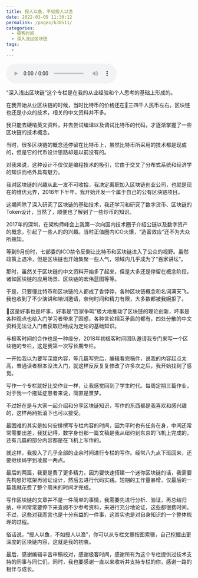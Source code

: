 ```yaml
---
title: 授人以鱼，不如授人以渔
date: 2022-03-09 11:30:12
permalink: /pages/b38511/
categories:
  - 极客时间
  - 深入浅出区块链
tags:
  - 
---
```

<audio title="尾声篇.授人以鱼，不如授人以渔" src="https://static001.geekbang.org/resource/audio/eb/3d/ebee6bd4024e7f2c7861b3ec70bb413d.mp3" controls="controls"></audio> 
<p>“深入浅出区块链”这个专栏是在我的从业经验和个人思考的基础上形成的。</p>
<p>在我开始从业区块链的时候，当时比特币的价格还在三四千人民币左右。区块链也还是小众的技术，相关的中文资料并不多。</p>
<p>我只能去硬啃英文资料，并去尝试编译以及调试比特币的代码，才逐渐掌握了一些区块链的技术概念。</p>
<p>当时，很多区块链的概念还停留在比特币上，虽然比特币所采用的技术都是现成的，但是它的代币设计思路却是以前没有的。</p>
<p>对我来说，这种设计不仅仅是编程技术的吸引，它由于交叉了分布式系统和经济学的知识而格外具有魅力。</p>
<p>我对区块链的兴趣从此一发不可收拾，我决定离职加入区块链创业公司，也就是现在的维优元界，2016年下半年，我开始开发一个属于自己的公有区块链项目。</p>
<p>这期间除了深入研究了区块链的基础技术，我还学习和研究了数字货币、区块链的Token设计，当然了，顺便也了解到了一些炒币的知识。</p>
<p>2017年的深圳，在架构师峰会上我第一次向国内技术圈子介绍公链以及数字资产的概念，引起了一些人的的兴趣。当时正值圈内ICO火爆，“造富效应”还不为大众所熟知。</p>
<p>等到9月份时，七部委的ICO禁令反倒让比特币和区块链进入了公众的视野。虽然政策上遇冷，但是区块链也开始集聚一些人气，领域内几乎成为了“百家讲坛”。</p><!-- [[[read_end]]] -->
<p>那时，虽然关于区块链的中文资料开始多了起来，但是大多还是停留在概念阶段，诸如区块链的应用场景、区块链的宏伟蓝图等等。</p>
<p>于是，只要懂比特币和区块链的人都成了香饽饽，各种区块链概念和名词满天飞，我也收到了不少演讲和培训邀请，奈何时间和精力有限，大多数都被我婉拒了。</p>
<p>这是好事也是坏事，好事是“百家争鸣”极大地推动了区块链的理论创新，坏事是各种观点也给入门学习者带来了困惑，各种言论相互矛盾的都有，四处分散的中文资料无法让入门者获取已经成为定论的基础知识。</p>
<p>与极客时间的合作也是一种缘分，2018年初极客时间团队邀请我专门来写一个区块链的专栏，这是我第一次写长期专栏。</p>
<p>一开始我以为要写深度内容，等几篇写完后，编辑看完稿件，说我的内容起点太高，普通读者根本没法入门，就这样反反复复修改了许多次之后，我开始找到了感觉。</p>
<p>写作一个专栏就好比交作业一样，让我感觉回到了学生时代。每周定期三篇作业，对于我一个拖延症患者来说，简直是噩梦。</p>
<p>不过好在是与大家一起介绍和分享区块链知识，写作的东西都是我喜欢和感兴趣的，这样两厢抵消下也可以接受。</p>
<p>最困难的其实是如何安排撰写专栏内容的时间，因为平时也有任务在身，中间还常常需要出差，我犹记得，数字身份那一篇文稿是我从纽约到东京的飞机上完成的，还有几篇的部分内容都是在飞机上写作的。</p>
<p>就这样，我投入了几乎全部的业余时间进行专栏的写作。经常八九点下班回来，还要继续码字到凌晨一两点。</p>
<p>最后的两篇，我更是费了更多精力，因为要快速搭建一个迷你区块链的话，我需要先构思好框架再验证设计，然后去进行代码实践。短期的工作量暴增，仅最后的一篇我就花费了整个周末的时间才完成。</p>
<p>写作区块链的文章并不是一件简单的事情，我需要先进行分析、验证，再总结归纳，中间常常要停下来查阅不少参考资料，来进行充分地论证，这些都很费时间。不过，这些对我而言也是十分有益的一件事，这其实也是对自身知识的一个整体梳理的过程。</p>
<p>俗话说，“授人以鱼，不如授人以渔”，你可以从专栏文章按图索骥，自己挖掘出更深度的区块链内容，这就是我的初衷。</p>
<p>最后，感谢编辑辛苦审稿校对，感谢极客时间，感谢所有为这个专栏提供过技术支持的同事与同仁们。同时，我也要感谢一直以来收听并支持专栏的你，感谢一路的相伴与成长。</p>
<p></p>
